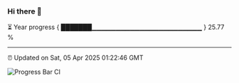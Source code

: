 ### Hi there 👋

⏳ Year progress { ███████▁▁▁▁▁▁▁▁▁▁▁▁▁▁▁▁▁▁▁▁▁▁▁ } 25.77 %

---

⏰ Updated on Sat, 05 Apr 2025 01:22:46 GMT

![Progress Bar CI](https://github.com/liununu/liununu/workflows/Progress%20Bar%20CI/badge.svg)
